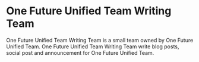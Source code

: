 # One Future Unified Team Writing Team
One Future Unified Team Writing Team is a small team owned by One Future Unified Team. One Future Unified Team Writing Team write blog posts, social post and announcement for One Future Unified Team. 
